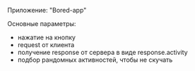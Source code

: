 Приложение: "Bored-app"

Основные параметры: 
- нажатие на кнопку
- request от клиента
- получение response от сервера в виде response.activity
- подбор рандомных активностей, чтобы не скучать

